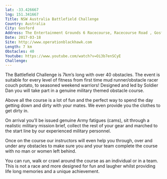 ```yaml
---
lat: -33.426667
lng: 151.341667
Title: NSW Australia Battlefield Challenge
Country: Australia
City: Gosford
Address: The Entertainment Grounds 6 Racecourse, Racecourse Road , Gosford, NSW, Australia
Date: 2017-03-18
Site: http://www.operationblackhawk.com
Length: 7 km
Obstacles: 40
Youtube: https://www.youtube.com/watch?v=Oi3b7enSCyE
Challenge:
---
```


The Battlefield Challenge is 7km’s long with over 40 obstacles. The event is suitable for every level of fitness from first time mud runner/obstacle racer couch potato, to seasoned weekend warriors! Designed and led by Soldier Dan you will take part in a genuine military themed obstacle course.

Above all the course is a lot of fun and the perfect way to spend the day getting down and dirty with your mates. We even provide you the clothes to get dirty in.

On arrival you’ll be issued genuine Army fatigues (cams), sit through a realistic military mission brief, collect the rest of your gear and marched to the start line by our experienced military personnel.

Once on the course our instructors will even help you through, over and under any obstacles to make sure you and your team complete the course with no man or women left behind.

You can run, walk or crawl around the course as an individual or in a team. This is not a race and more designed for fun and laugher whilst providing life long memories and a unique achievement.